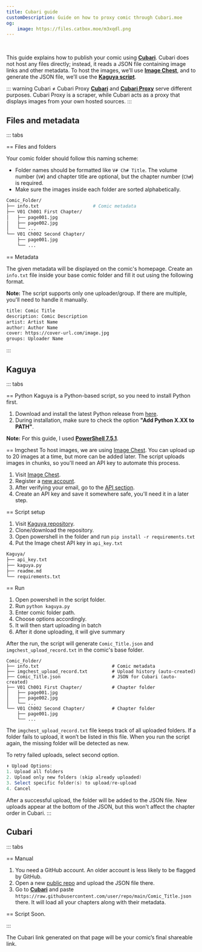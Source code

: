 ```yaml
---
title: Cubari guide
customDescription: Guide on how to proxy comic through Cubari.moe
og:
    image: https://files.catbox.moe/m3xqdl.png
---
```


<GradientCard title="Cubari guide" description="Guide on how to proxy comic through Cubari.moe" theme="turquoise" variant="thin"/>

<br>

This guide explains how to publish your comic using [**Cubari**](https://cubari.moe/). Cubari does not host any files directly; instead, it reads a JSON file containing image links and other metadata. To host the images, we’ll use [**Image Chest**](https://imgchest.com/), and to generate the JSON file, we’ll use the [**Kaguya script**](https://github.com/wotakumoe/kaguya).

::: warning Cubari ≠ Cubari Proxy
[**Cubari**](https://cubari.moe/) and [**Cubari Proxy**](https://proxy.cubari.moe/) serve different purposes. Cubari Proxy is a scraper, while Cubari acts as a proxy that displays images from your own hosted sources.
:::

## Files and metadata

::: tabs

== Files and folders

Your comic folder should follow this naming scheme:  
- Folder names should be formatted like `V# Ch# Title`. The volume number (`V#`) and chapter title are optional, but the chapter number (`Ch#`) is required.  
- Make sure the images inside each folder are sorted alphabetically.

```bash
Comic_Folder/
├── info.txt                    # Comic metadata                     
├── V01 Ch001 First Chapter/          
│   ├── page001.jpg
│   ├── page002.jpg
│   └── ...
└── V01 Ch002 Second Chapter/
    ├── page001.jpg
    └── ...
```

== Metadata

The given metadata will be displayed on the comic's homepage. Create an `info.txt` file inside your base comic folder and fill it out using the following format.  

**Note:** The script supports only one uploader/group. If there are multiple, you'll need to handle it manually.

```bash
title: Comic Title
description: Comic Description
artist: Artist Name
author: Author Name
cover: https://cover-url.com/image.jpg
groups: Uploader Name
```

:::

## Kaguya

::: tabs

== Python
Kaguya is a Python-based script, so you need to install Python first.

1. Download and install the latest Python release from [here](https://www.python.org/downloads/).
2. During installation, make sure to check the option **"Add Python X.XX to PATH"**.

**Note:** For this guide, I used [**PowerShell 7.5.1**](https://github.com/PowerShell/PowerShell).

== Imgchest
To host images, we are using [Image Chest](https://imgchest.com/). You can upload up to 20 images at a time, but more can be added later. The script uploads images in chunks, so you'll need an API key to automate this process.

1. Visit [Image Chest](https://imgchest.com/).
2. Register a [new account](https://imgchest.com/register).
3. After verifying your email, go to the [API section](https://imgchest.com/profile/api).
4. Create an API key and save it somewhere safe, you'll need it in a later step.

== Script setup
1. Visit [Kaguya repository](https://github.com/wotakumoe/kaguya).
2. Clone/download the repository.
3. Open powershell in the folder and run `pip install -r requirements.txt`
4. Put the Image chest API key in `api_key.txt`

```bash
Kaguya/
├── api_key.txt  
├── kaguya.py
├── readme.md                                 
└── requirements.txt
```

== Run
1. Open powershell in the script folder.
2. Run `python kaguya.py`
3. Enter comic folder path.
4. Choose options accordingly.
5. It will then start uploading in batch
6. After it done uploading, it will give summary

After the run, the script will generate `Comic_Title.json` and `imgchest_upload_record.txt` in the comic's base folder.

```
Comic_Folder/
├── info.txt                           # Comic metadata
├── imgchest_upload_record.txt         # Upload history (auto-created)
├── Comic_Title.json                   # JSON for Cubari (auto-created)
├── V01 Ch001 First Chapter/           # Chapter folder
│   ├── page001.jpg
│   ├── page002.jpg
│   └── ...
└── V01 Ch002 Second Chapter/          # Chapter folder
    ├── page001.jpg
    └── ...
```

The `imgchest_upload_record.txt` file keeps track of all uploaded folders. If a folder fails to upload, it won’t be listed in this file. When you run the script again, the missing folder will be detected as new.

To retry failed uploads, select second option.

```powershell
⬆️ Upload Options:
1. Upload all folders
2. Upload only new folders (skip already uploaded)
3. Select specific folder(s) to upload/re-upload
4. Cancel
```

After a successful upload, the folder will be added to the JSON file. New uploads appear at the bottom of the JSON, but this won't affect the chapter order in Cubari.
:::

## Cubari

::: tabs

== Manual

1. You need a GitHub account. An older account is less likely to be flagged by GitHub.
2. Open a new [public repo](https://github.com/new) and upload the JSON file there.
3. Go to [**Cubari**](https://cubari.moe/) and paste `https://raw.githubusercontent.com/user/repo/main/Comic_Title.json` there. It will load all your chapters along with their metadata.

== Script
Soon.

:::

The Cubari link generated on that page will be your comic’s final shareable link.
